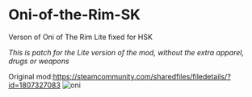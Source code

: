 # Oni-of-the-Rim-SK
 
Verson of Oni of The Rim Lite fixed for HSK 

*This is patch for the Lite version of the mod, without the extra apparel, drugs or weapons*

Original mod:https://steamcommunity.com/sharedfiles/filedetails/?id=1807327083
![oni](https://github.com/user-attachments/assets/8935dc16-d6da-48e1-9c1e-6662aba802ec)

